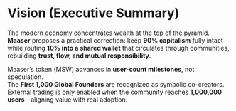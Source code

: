 # Vision (Executive Summary)

The modern economy concentrates wealth at the top of the pyramid. **Maaser** proposes a practical correction: keep **90% capitalism** fully intact while routing **10% into a shared wallet** that circulates through communities, rebuilding **trust, flow, and mutual responsibility**.

Maaser’s token (MSW) advances in **user-count milestones**, not speculation.  
The **First 1,000 Global Founders** are recognized as symbolic co-creators.  
External trading is only enabled when the community reaches **1,000,000 users**—aligning value with real adoption.
